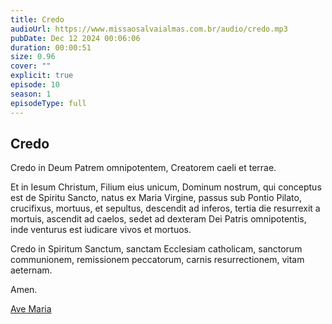 ```yaml
---
title: Credo
audioUrl: https://www.missaosalvaialmas.com.br/audio/credo.mp3
pubDate: Dec 12 2024 00:06:06
duration: 00:00:51
size: 0.96
cover: ""
explicit: true
episode: 10
season: 1
episodeType: full
---
```


## Credo

Credo in Deum Patrem omnipotentem, Creatorem caeli et terrae. 

Et in Iesum Christum, Filium eius unicum, Dominum nostrum, qui conceptus est de Spiritu Sancto, natus ex Maria Virgine, passus sub Pontio Pilato, crucifixus, mortuus, et sepultus, descendit ad inferos, tertia die resurrexit a mortuis, ascendit ad caelos, sedet ad dexteram Dei Patris omnipotentis, inde venturus est iudicare vivos et mortuos. 

Credo in Spiritum Sanctum, sanctam Ecclesiam catholicam, sanctorum communionem, remissionem peccatorum, carnis resurrectionem, vitam aeternam. 

Amen.

<div class="text-center mt-16">
  <a class="btn btn-accent mt-9" href="/episode/post09">Ave Maria</a>
</div>